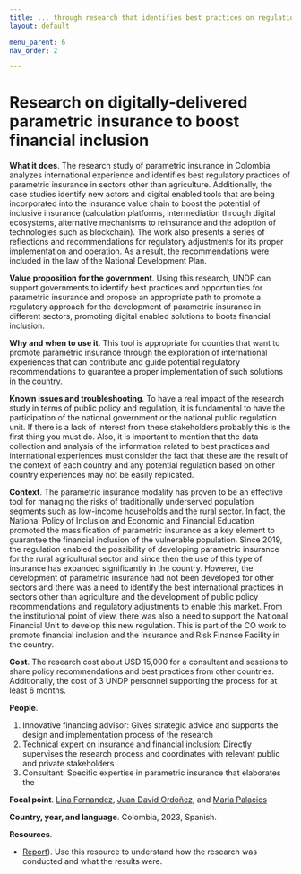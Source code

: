 ```yaml
---
title: ... through research that identifies best practices on regulation and inclusivity for parametric insurance
layout: default

menu_parent: 6
nav_order: 2

---
```


# Research on digitally-delivered parametric insurance to boost financial inclusion 

**What it does**. The research study of parametric insurance in Colombia analyzes international experience and identifies best regulatory practices of parametric insurance in sectors other than agriculture. Additionally, the case studies identify new actors and digital enabled tools that are being incorporated into the insurance value chain to boost the potential of inclusive insurance (calculation platforms, intermediation through digital ecosystems, alternative mechanisms to reinsurance and the adoption of technologies such as blockchain). The work also presents a series of reflections and recommendations for regulatory adjustments for its proper implementation and operation. As a result, the recommendations were included in the law of the National Development Plan. 

**Value proposition for the government**. Using this research, UNDP can support governments to identify best practices and opportunities for parametric insurance and propose an appropriate path to promote a regulatory approach for the development of parametric insurance in different sectors, promoting digital enabled solutions to boots financial inclusion.

**Why and when to use it**. This tool is appropriate for counties that want to promote parametric insurance through the exploration of international experiences that can contribute and guide potential regulatory recommendations to guarantee a proper implementation of such solutions in the country. 

**Known issues and troubleshooting**. To have a real impact of the research study in terms of public policy and regulation, it is fundamental to have the participation of the national government or the national public regulation unit. If there is a lack of interest from these stakeholders probably this is the first thing you must do. 
Also, it is important to mention that the data collection and analysis of the information related to best practices and international experiences must consider the fact that these are the result of the context of each country and any potential regulation based on other country experiences may not be easily replicated. 

**Context**. The parametric insurance modality has proven to be an effective tool for managing the risks of traditionally underserved population segments such as low-income households and the rural sector. In fact, the National Policy of Inclusion and Economic and Financial Education promoted the massification of parametric insurance as a key element to guarantee the financial inclusion of the vulnerable population. Since 2019, the regulation enabled the possibility of developing parametric insurance for the rural agricultural sector and since then the use of this type of insurance has expanded significantly in the country. However, the development of parametric insurance had not been developed for other sectors and there was a need to identify the best international practices in sectors other than agriculture and the development of public policy recommendations and regulatory adjustments to enable this market. From the institutional point of view, there was also a need to support the National Financial Unit to develop this new regulation. This is part of the CO work to promote financial inclusion and the Insurance and Risk Finance Facility in the country. 

**Cost**. The research cost about USD 15,000 for a consultant and sessions to share policy recommendations and best practices from other countries. Additionally, the cost of 3 UNDP personnel supporting the process for at least 6 months. 

**People**. 
1. Innovative financing advisor: Gives strategic advice and supports the design and implementation process of the research 
2. Technical expert on insurance and financial inclusion: Directly supervises the research process and coordinates with relevant public and private stakeholders
3. Consultant: Specific expertise in parametric insurance that elaborates the 

**Focal point**. [Lina Fernandez](/Financial-inclusion-toolkit/contributors/Lina-Fernandez.html), [Juan David Ordoñez](/Financial-inclusion-toolkit/contributors/Juan-Ordonez.html), and [Maria Palacios ](/Financial-inclusion-toolkit/contributors/Maria-Palacios.html)

**Country, year, and language**. Colombia, 2023, Spanish. 

**Resources**. 

*	[Report](https://www.undp.org/es/colombia/publicaciones/documentos-desarrollo-colombia-desarrollo-seguro-parametrico )). Use this resource to understand how the research was conducted and what the results were.


